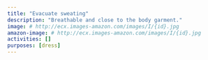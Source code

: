 ```yaml
---
title: "Evacuate sweating"
description: "Breathable and close to the body garment."
image: # http://ecx.images-amazon.com/images/I/{id}.jpg
amazon-image: # http://ecx.images-amazon.com/images/I/{id}.jpg
activities: []
purposes: [dress]
---
```

